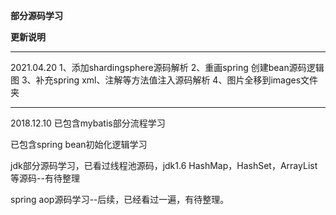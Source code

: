 __部分源码学习__

**更新说明**

<hr/>
2021.04.20
1、添加shardingsphere源码解析
2、重画spring 创建bean源码逻辑图
3、补充spring xml、注解等方法值注入源码解析
4、图片全移到images文件夹

<hr/>
2018.12.10
已包含mybatis部分流程学习

已包含spring bean初始化逻辑学习

jdk部分源码学习，已看过线程池源码，jdk1.6 HashMap，HashSet，ArrayList等源码--有待整理

spring aop源码学习--后续，已经看过一遍，有待整理。
